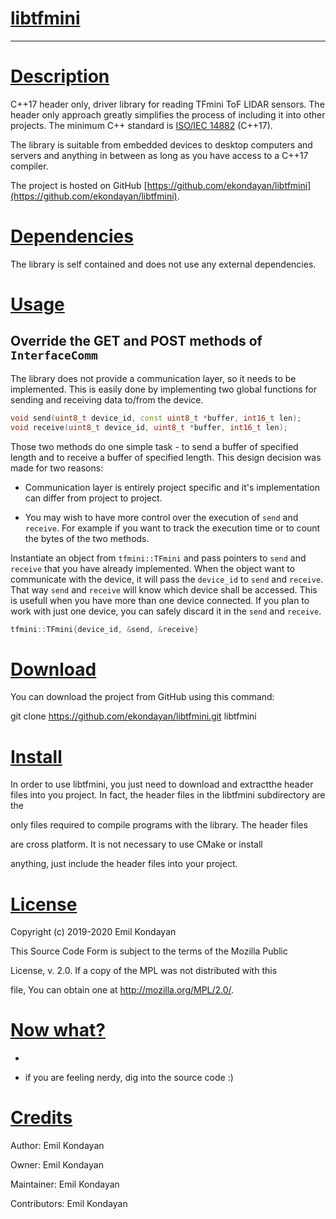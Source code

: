 # <u>libtfmini</u>

---

# <u>Description</u>

C++17 header only, driver library for reading TFmini ToF LIDAR sensors. The header only approach greatly simplifies the process of including it into other projects. The minimum C++ standard is [ISO/IEC 14882](https://en.wikipedia.org/wiki/ISO/IEC_14882) (C++17). 

The library is suitable from embedded devices to desktop computers and servers and anything in between as long as you have access to a C++17 compiler.

The project is hosted on GitHub [https://github.com/ekondayan/libtfmini](https://github.com/ekondayan/libtfmini).

# <u>Dependencies</u>

The library is self contained and does not use any external dependencies.

# <u>Usage</u>

## Override the GET and POST methods of `InterfaceComm`

The library does not provide a communication layer, so it needs to be implemented. This is easily done by implementing two global functions for sending and receiving data to/from the device.

```cpp
void send(uint8_t device_id, const uint8_t *buffer, int16_t len);
void receive(uint8_t device_id, uint8_t *buffer, int16_t len);
```

Those two methods do one simple task - to send a buffer of specified length and to receive a buffer of specified length. This design decision was made for two reasons:

- Communication layer is entirely project specific and it's implementation can differ from project to project.

- You may wish to have more control over the execution of `send` and `receive`.
  For example if you want to track the execution time or to count the bytes of the two methods.

Instantiate an object from `tfmini::TFmini` and pass pointers to `send` and `receive` that you have already implemented. When the object want to communicate with the device, it will pass the `device_id` to `send` and `receive`. That way `send` and `receive` will know which device shall be accessed. This is usefull when you have more than one device connected. If you plan to work with just one device, you can safely discard it in the `send` and `receive`. 

```cpp
tfmini::TFmini{device_id, &send, &receive}
```

# <u>Download</u>

You can download the project from GitHub using this command:

git clone https://github.com/ekondayan/libtfmini.git libtfmini

# <u>Install</u>

In order to use libtfmini, you just need to download and extractthe header files into you project. In fact, the header files in the libtfmini subdirectory are the

only files required to compile programs with the library. The header files

are cross platform. It is not necessary to use CMake or install

anything, just include the header files into your project.

# <u>License</u>

Copyright (c) 2019-2020 Emil Kondayan

This Source Code Form is subject to the terms of the Mozilla Public

License, v. 2.0. If a copy of the MPL was not distributed with this

file, You can obtain one at http://mozilla.org/MPL/2.0/.

# <u>Now what?</u>

* 

* if you are feeling nerdy, dig into the source code :)

# <u>Credits</u>

Author: Emil Kondayan

Owner: Emil Kondayan

Maintainer: Emil Kondayan

Contributors: Emil Kondayan
